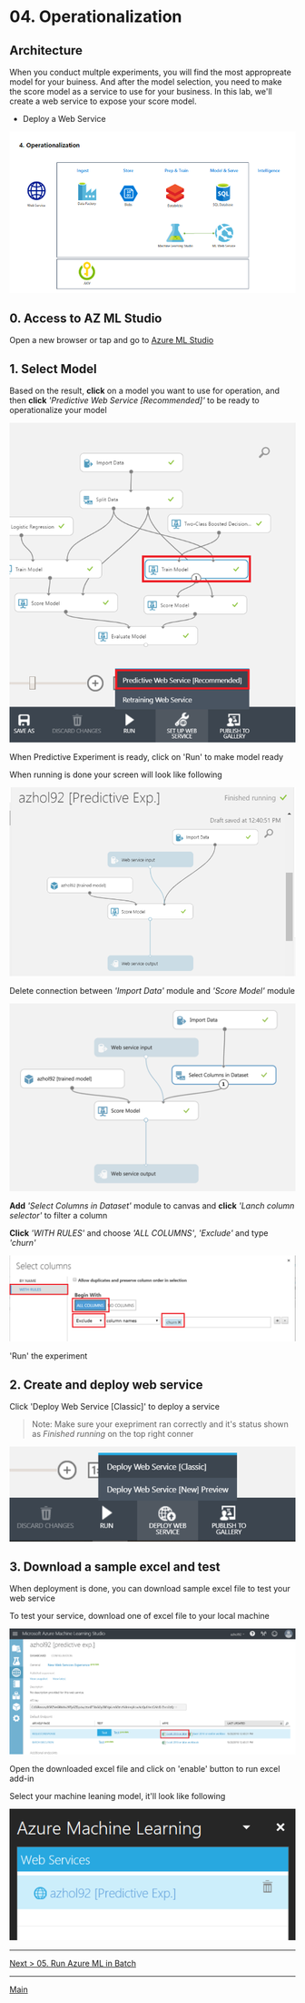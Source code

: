 # 04. Operationalization

## Architecture

When you conduct multple experiments, you will find the most appropreate model for your buiness. And after the model selection, you need to make the score model as a service to use for your business. In this lab, we'll create a web service to expose your score model.

* Deploy a Web Service 

![arch04](./images/arch04.png)

## 0. Access to AZ ML Studio

Open a new browser or tap and go to [Azure ML Studio](https://studio.azureml.net)

## 1. Select Model

Based on the result, __click__ on a model you want to use for operation, and then __click__ _'Predictive Web Service [Recommended]'_ to be ready to operationalize your model

![selectmode](./images/04.01.png)

When Predictive Experiment is ready, click on 'Run' to make model ready

When running is done your screen will look like following

![running](./images/04.02.png)

Delete connection between _'Import Data'_ module and _'Score Model'_ module

![running](./images/04.02.00.png)

__Add__ _'Select Columns in Dataset'_ module to canvas and __click__ _'Lanch column selector'_ to filter a column

__Click__ _'WITH RULES'_ and choose _'ALL COLUMNS'_, _'Exclude'_ and type _'churn'_

![running](./images/04.02.01.png)

'Run' the experiment

## 2. Create and deploy web service

Click 'Deploy Web Service [Classic]' to deploy a service

> Note: Make sure your exepriment ran correctly and it's status shown as _Finished running_ on the top right conner

![deploy](./images/04.03.png)

## 3. Download a sample excel and test

When deployment is done, you can download sample excel file to test your web service

To test your service, download one of excel file to your local machine

![test](./images/04.04.png)

Open the downloaded excel file and click on 'enable' button to run excel add-in

Select your machine leaning model, it'll look like following

![test](./images/04.05.png)


---
[Next > 05. Run Azure ML in Batch](https://github.com/xlegend1024/az-cloudscale-adv-analytics/blob/master/05RunMLBatch.md)

---
[Main](https://github.com/xlegend1024/az-cloudscale-adv-analytics/blob/master/README.md)
